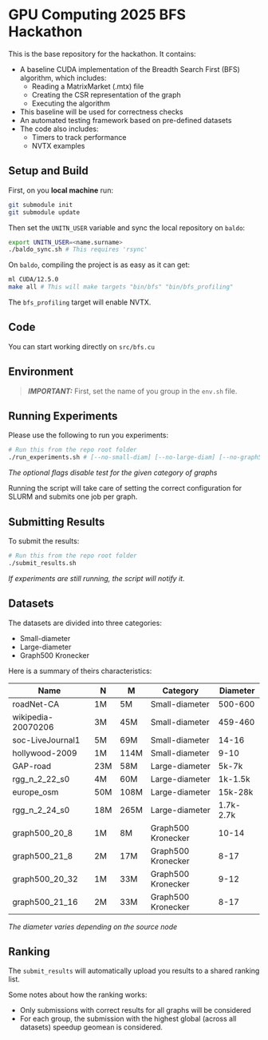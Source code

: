 # GPU Computing 2025 BFS Hackathon

This is the base repository for the hackathon. It contains:
* A baseline CUDA implementation of the Breadth Search First (BFS) algorithm, which includes:
    * Reading a MatrixMarket (.mtx) file
    * Creating the CSR representation of the graph
    * Executing the algorithm
* This baseline will be used for correctness checks
* An automated testing framework based on pre-defined datasets
* The code also includes:
    * Timers to track performance
    * NVTX examples

## Setup and Build

First, on you **local machine** run:

```bash
git submodule init
git submodule update
```

Then set the `UNITN_USER` variable and sync the local repository on `baldo`:

```bash
export UNITN_USER=<name.surname>
./baldo_sync.sh # This requires 'rsync'
```

On `baldo`, compiling the project is as easy as it can get:

```bash
ml CUDA/12.5.0
make all # This will make targets "bin/bfs" "bin/bfs_profiling"
```

The `bfs_profiling` target will enable NVTX.

<!-- ### Downloading Datasets (if necessary)

First, on you system, from the repo root, run:

```bash
cd MtxMan
git submodule init
git submodule update
cd ..
./baldo_sync.sh
```

Then on `baldo`, from the repo root, run:
```bash
cp config.yaml MtxMan/config.yaml
python3 -m venv .venv
source .venv/bin/activate
cd MtxMan
pip install -r requirements.txt
python3 scripts/sync_datasets.py --binary-mtx
``` -->

## Code

You can start working directly on `src/bfs.cu`

## Environment

> **_IMPORTANT:_** First, set the name of you group in the `env.sh` file.

<!-- On each terminal you open in the cluster, make sure to first run:

```bash
source env.sh
``` -->

## Running Experiments

Please use the following to run you experiments:

```bash
# Run this from the repo root folder 
./run_experiments.sh # [--no-small-diam] [--no-large-diam] [--no-graph500]
```

*The optional flags disable test for the given category of graphs*

Running the script will take care of setting the correct configuration for SLURM and submits one job per graph.

## Submitting Results

To submit the results:

```bash
# Run this from the repo root folder 
./submit_results.sh
```

*If experiments are still running, the script will notify it.*

## Datasets

The datasets are divided into three categories:
* Small-diameter
* Large-diameter
* Graph500 Kronecker 

Here is a summary of theirs characteristics:

| **Name**           | **N** | **M** | **Category**       | **Diameter**  |
|--------------------|-------|-------|--------------------|---------------|
| roadNet-CA         | 1M    |   5M  | Small-diameter     | 500-600       |
| wikipedia-20070206 | 3M    |  45M  | Small-diameter     | 459-460       |
| soc-LiveJournal1   | 5M    |  69M  | Small-diameter     | 14-16         |
| hollywood-2009     | 1M    | 114M  | Small-diameter     | 9-10          |
| GAP-road           | 23M   |  58M  | Large-diameter     | 5k-7k         |
| rgg_n_2_22_s0      | 4M    |  60M  | Large-diameter     | 1k-1.5k       |
| europe_osm         | 50M   | 108M  | Large-diameter     | 15k-28k       |
| rgg_n_2_24_s0      | 18M   | 265M  | Large-diameter     | 1.7k-2.7k     |
| graph500_20_8      | 1M    | 8M    | Graph500 Kronecker | 10-14         |
| graph500_21_8      | 2M    | 17M   | Graph500 Kronecker | 8-17          |
| graph500_20_32     | 1M    | 33M   | Graph500 Kronecker | 9-12          |
| graph500_21_16     | 2M    | 33M   | Graph500 Kronecker | 8-17          |

*The diameter varies depending on the source node*

<!-- 
| webbase-2001       | 118M  | 1B    | Small-diameter     |
| twitter7           | 42M   | 1.5B  | Small-diameter     |
| GAP-twitter        | 61M   | 1.5B  | Small-diameter     |
| GAP-web            | 50M   | 1.9B  | Small-diameter     | -->



## Ranking

The `submit_results` will automatically upload you results to a shared ranking list.

Some notes about how the ranking works:

* Only submissions with correct results for all graphs will be considered
* For each group, the submission with the highest global (across all datasets) speedup geomean is considered.
